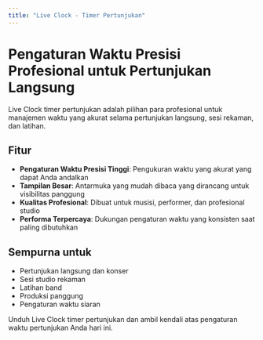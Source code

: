 ```yaml
---
title: "Live Clock - Timer Pertunjukan"
---
```


# Pengaturan Waktu Presisi Profesional untuk Pertunjukan Langsung

Live Clock timer pertunjukan adalah pilihan para profesional untuk manajemen waktu yang akurat selama pertunjukan langsung, sesi rekaman, dan latihan.

## Fitur

- **Pengaturan Waktu Presisi Tinggi**: Pengukuran waktu yang akurat yang dapat Anda andalkan
- **Tampilan Besar**: Antarmuka yang mudah dibaca yang dirancang untuk visibilitas panggung
- **Kualitas Profesional**: Dibuat untuk musisi, performer, dan profesional studio
- **Performa Terpercaya**: Dukungan pengaturan waktu yang konsisten saat paling dibutuhkan

## Sempurna untuk

- Pertunjukan langsung dan konser
- Sesi studio rekaman
- Latihan band
- Produksi panggung
- Pengaturan waktu siaran

Unduh Live Clock timer pertunjukan dan ambil kendali atas pengaturan waktu pertunjukan Anda hari ini.